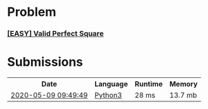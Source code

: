 <h1>Problem</h1>
<h3><a href="https://leetcode.com/problems/valid-perfect-square/description/">[EASY] Valid Perfect Square</a></h3>

<h1>Submissions</h1>
<table>
<tr>
<th>Date</th> <th>Language</th> <th>Runtime</th> <th>Memory</th>
</tr>
<tr>
<td> <a href="https://leetcode.com/submissions/detail/336593302/"> 2020-05-09 09:49:49 </a> </td>
<td> <a href="./0367.%20Valid%20Perfect%20Square.py"> Python3 </a> </td>
<td> 28 ms </td>
<td> 13.7 mb </td>
</tr>
</table>